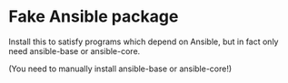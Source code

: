 # Fake Ansible package

Install this to satisfy programs which depend on Ansible, but in fact only need ansible-base or ansible-core.

(You need to manually install ansible-base or ansible-core!)
